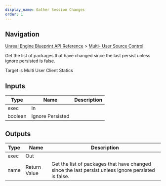 ```yaml
---
display_name: Gather Session Changes
order: 1
---
```

## Navigation

[Unreal Engine Blueprint API Reference](https://dev.epicgames.com/documentation/en-us/unreal-engine/BlueprintAPI) > [Multi- User Source Control](https://dev.epicgames.com/documentation/en-us/unreal-engine/BlueprintAPI/Multi_UserSourceControl)

Get the list of packages that have changed since the last persist unless ignore persisted is false.

Target is Multi User Client Statics

## Inputs

| Type | Name | Description |
| --- | --- | --- |
| exec | In |  |
| boolean | Ignore Persisted |  |

## Outputs

| Type | Name | Description |
| --- | --- | --- |
| exec | Out |  |
| name | Return Value | Get the list of packages that have changed since the last persist unless ignore persisted is false. |
